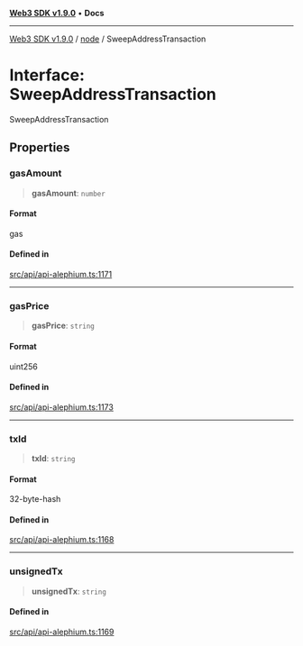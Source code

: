 [**Web3 SDK v1.9.0**](../../../README.md) • **Docs**

***

[Web3 SDK v1.9.0](../../../globals.md) / [node](../README.md) / SweepAddressTransaction

# Interface: SweepAddressTransaction

SweepAddressTransaction

## Properties

### gasAmount

> **gasAmount**: `number`

#### Format

gas

#### Defined in

[src/api/api-alephium.ts:1171](https://github.com/Mystic-Nayy/alephium-web3/blob/ee41f5e0e7d7fb0b155fe62f05b2ac03772895ca/packages/web3/src/api/api-alephium.ts#L1171)

***

### gasPrice

> **gasPrice**: `string`

#### Format

uint256

#### Defined in

[src/api/api-alephium.ts:1173](https://github.com/Mystic-Nayy/alephium-web3/blob/ee41f5e0e7d7fb0b155fe62f05b2ac03772895ca/packages/web3/src/api/api-alephium.ts#L1173)

***

### txId

> **txId**: `string`

#### Format

32-byte-hash

#### Defined in

[src/api/api-alephium.ts:1168](https://github.com/Mystic-Nayy/alephium-web3/blob/ee41f5e0e7d7fb0b155fe62f05b2ac03772895ca/packages/web3/src/api/api-alephium.ts#L1168)

***

### unsignedTx

> **unsignedTx**: `string`

#### Defined in

[src/api/api-alephium.ts:1169](https://github.com/Mystic-Nayy/alephium-web3/blob/ee41f5e0e7d7fb0b155fe62f05b2ac03772895ca/packages/web3/src/api/api-alephium.ts#L1169)
